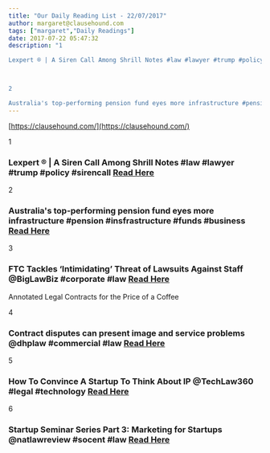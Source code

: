 ```yaml
---
title: "Our Daily Reading List - 22/07/2017"
author: margaret@clausehound.com
tags: ["margaret","Daily Readings"]
date: 2017-07-22 05:47:32
description: "1

Lexpert ® | A Siren Call Among Shrill Notes #law #lawyer #trump #policy #sirencall Read Here



2

Australia's top-performing pension fund eyes more infrastructure #pension #insfrastructure #funds..."
---
```


[https://clausehound.com/](https://clausehound.com/)

1

### Lexpert ® | A Siren Call Among Shrill Notes #law #lawyer #trump #policy #sirencall [Read Here](http://www.lexpert.ca/article/a-siren-call-among-shrill-notes/?p=&amp;sitecode=lex)

2

### Australia's top-performing pension fund eyes more infrastructure #pension #insfrastructure #funds #business [Read Here](https://www.bloomberg.com/professional/blog/australias-top-performing-pension-fund-eyes-infrastructure/)

3

### FTC Tackles ‘Intimidating’ Threat of Lawsuits Against Staff @BigLawBiz #corporate #law [Read Here](https://goo.gl/sZhRRC)

Annotated Legal Contracts
for the Price of a Coffee

4

### Contract disputes can present image and service problems @dhplaw #commercial #law [Read Here](https://goo.gl/eeAWqt)

5

### How To Convince A Startup To Think About IP @TechLaw360 #legal #technology  [Read Here](https://goo.gl/6TkfET)

6

### Startup Seminar Series Part 3: Marketing for Startups @natlawreview #socent #law [Read Here](https://goo.gl/XR3MdG)